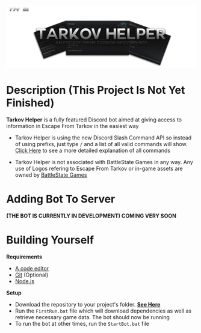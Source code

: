 ![Tarkov Helper Banner](src/assets/Media/SecondBanner3000x1000.png)
# Description (This Project Is Not Yet Finished)
**Tarkov Helper** is a fully featured Discord bot aimed at giving access to information in Escape From Tarkov in the easiest way

 - Tarkov Helper is using the new Discord Slash Command API so instead of using prefixs, just type `/` and a list of all valid commands will show. [Click Here](https://github.com/BetrixEdits/Tarkov-Helper/wiki/Commands) to see a more detailed explanation of all commands
 
 - Tarkov Helper is not associated with BattleState Games in any way. Any use of Logos refering to Escape From Tarkov or in-game assets are owned by [BattleState Games](https://www.battlestategames.com)
 

# Adding Bot To Server 
**(THE BOT IS CURRENTLY IN DEVELOPMENT) COMING VERY SOON**

# Building Yourself

**Requirements**
- [A code editor](https://code.visualstudio.com/download)
- [Git](https://git-scm.com/downloads) (Optional)
- [Node.js](https://nodejs.org/en/) 

**Setup**
- Download the repository to your project's folder. [**See Here**](https://docs.github.com/en/github/creating-cloning-and-archiving-repositories/cloning-a-repository)
- Run the `FirstRun.bat` file which will download dependencies as well as retrieve necessary game data. The bot should now be running
- To run the bot at other times, run the `StartBot.bat` file

